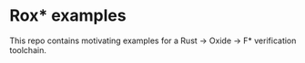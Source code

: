 # Rox* examples

This repo contains motivating examples for a Rust -> Oxide -> F* verification toolchain.
